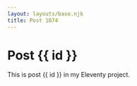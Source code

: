 ```yaml
---
layout: layouts/base.njk
title: Post 1074
---
```


# Post {{ id }}

This is post {{ id }} in my Eleventy project.
